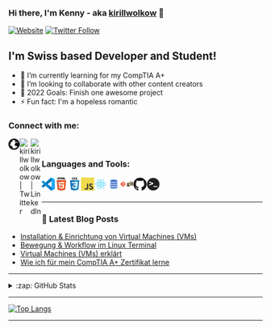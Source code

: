 ### Hi there, I'm Kenny - aka [kirillwolkow][website] 👋 

[![Website](https://img.shields.io/website?label=kennywolf.org&style=for-the-badge&url=https%3A%2F%2Fkennywolf.org)](https://kennywolf.org)
[![Twitter Follow](https://img.shields.io/twitter/follow/KirillWolkowDev?color=1DA1F2&logo=twitter&style=for-the-badge)](https://twitter.com/intent/follow?original_referer=https%3A%2F%2Fgithub.com%2FKirillWolkowDev&screen_name=KirillWolkowDev)

## I'm Swiss based Developer and Student!

- 🌱 I’m currently learning for my CompTIA A+
- 👯 I’m looking to collaborate with other content creators
- 🥅 2022 Goals: Finish one awesome project
- ⚡ Fun fact: I'm a hopeless romantic

### Connect with me:

[<img align="left" alt="kennywolf.org" width="22px" src="https://raw.githubusercontent.com/iconic/open-iconic/master/svg/globe.svg" />][website]
[<img align="left" alt="kirillwolkow | Twitter" width="22px" src="https://cdn.jsdelivr.net/npm/simple-icons@v3/icons/twitter.svg" />][twitter]
[<img align="left" alt="kirillwolkow | LinkedIn" width="22px" src="https://cdn.jsdelivr.net/npm/simple-icons@v3/icons/linkedin.svg" />][linkedin]

<br />

### Languages and Tools:

<img align="left" alt="Visual Studio Code" width="26px" src="https://raw.githubusercontent.com/github/explore/80688e429a7d4ef2fca1e82350fe8e3517d3494d/topics/visual-studio-code/visual-studio-code.png" />
<img align="left" alt="HTML5" width="26px" src="https://raw.githubusercontent.com/github/explore/80688e429a7d4ef2fca1e82350fe8e3517d3494d/topics/html/html.png" />
<img align="left" alt="CSS3" width="26px" src="https://raw.githubusercontent.com/github/explore/80688e429a7d4ef2fca1e82350fe8e3517d3494d/topics/css/css.png" />
<img align="left" alt="JavaScript" width="26px" src="https://raw.githubusercontent.com/github/explore/80688e429a7d4ef2fca1e82350fe8e3517d3494d/topics/javascript/javascript.png" />
<img align="left" alt="React" width="26px" src="https://raw.githubusercontent.com/github/explore/80688e429a7d4ef2fca1e82350fe8e3517d3494d/topics/react/react.png" />
<img align="left" alt="SQL" width="26px" src="https://raw.githubusercontent.com/github/explore/80688e429a7d4ef2fca1e82350fe8e3517d3494d/topics/sql/sql.png" />
<img align="left" alt="Git" width="26px" src="https://raw.githubusercontent.com/github/explore/80688e429a7d4ef2fca1e82350fe8e3517d3494d/topics/git/git.png" />
<img align="left" alt="GitHub" width="26px" src="https://raw.githubusercontent.com/github/explore/78df643247d429f6cc873026c0622819ad797942/topics/github/github.png" />
<img align="left" alt="Terminal" width="26px" src="https://raw.githubusercontent.com/github/explore/80688e429a7d4ef2fca1e82350fe8e3517d3494d/topics/terminal/terminal.png" />

<br />
<br />

---

### 📕 Latest Blog Posts

<!-- BLOG-POST-LIST:START -->
- [Installation &amp; Einrichtung von Virtual Machines &lpar;VMs&rpar;](https://www.kennywolf.org/artikel/installation-einrichtung-von-virtual-machines-vms)
- [Bewegung &amp; Workflow im Linux Terminal](https://www.kennywolf.org/artikel/bewegung-und-workflow-im-linux-terminal)
- [Virtual Machines &lpar;VMs&rpar; erklärt](https://www.kennywolf.org/artikel/virtual-machines-vms-erklart)
- [Wie ich für mein CompTIA A+ Zertifikat lerne](https://www.kennywolf.org/artikel/wie-ich-fuer-mein-comptia-a-zertifikat-lerne)
<!-- BLOG-POST-LIST:END -->

---

<details>
  <summary>:zap: GitHub Stats</summary>

  <img align="left" alt="kirillwolkow's GitHub Stats" src="https://github-readme-stats.vercel.app/api?username=kirillwolkow&show_icons=true&hide_border=true&count_private" />

</details>

---

[![Top Langs](https://github-readme-stats.vercel.app/api/top-langs/?username=kirillwolkow&langs_count=8&layout=compact)](https://github.com/kirillwolkow/github-readme-stats)

---

[website]: https://kennywolf.org
[twitter]: https://twitter.com/KirillWolkowDev
[linkedin]: https://linkedin.com/in/kennywolf-dev/
